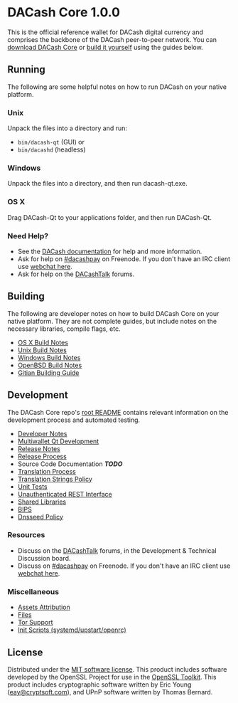 DACash Core 1.0.0
=================

This is the official reference wallet for DACash digital currency and comprises the backbone of the DACash peer-to-peer network. You can [download DACash Core](https://github.com/dacash-official/dacash/releases) or [build it yourself](#building) using the guides below.

Running
---------------------
The following are some helpful notes on how to run DACash on your native platform.

### Unix

Unpack the files into a directory and run:

- `bin/dacash-qt` (GUI) or
- `bin/dacashd` (headless)

### Windows

Unpack the files into a directory, and then run dacash-qt.exe.

### OS X

Drag DACash-Qt to your applications folder, and then run DACash-Qt.

### Need Help?

* See the [DACash documentation](https://dacashpay.atlassian.net/wiki/display/DOC)
for help and more information.
* Ask for help on [#dacashpay](http://webchat.freenode.net?channels=dacashpay) on Freenode. If you don't have an IRC client use [webchat here](http://webchat.freenode.net?channels=dacashpay).
* Ask for help on the [DACashTalk](https://dacashtalk.org/) forums.

Building
---------------------
The following are developer notes on how to build DACash Core on your native platform. They are not complete guides, but include notes on the necessary libraries, compile flags, etc.

- [OS X Build Notes](build-osx.md)
- [Unix Build Notes](build-unix.md)
- [Windows Build Notes](build-windows.md)
- [OpenBSD Build Notes](build-openbsd.md)
- [Gitian Building Guide](gitian-building.md)

Development
---------------------
The DACash Core repo's [root README](/README.md) contains relevant information on the development process and automated testing.

- [Developer Notes](developer-notes.md)
- [Multiwallet Qt Development](multiwallet-qt.md)
- [Release Notes](release-notes.md)
- [Release Process](release-process.md)
- Source Code Documentation ***TODO***
- [Translation Process](translation_process.md)
- [Translation Strings Policy](translation_strings_policy.md)
- [Unit Tests](unit-tests.md)
- [Unauthenticated REST Interface](REST-interface.md)
- [Shared Libraries](shared-libraries.md)
- [BIPS](bips.md)
- [Dnsseed Policy](dnsseed-policy.md)

### Resources
* Discuss on the [DACashTalk](https://dacashtalk.org/) forums, in the Development & Technical Discussion board.
* Discuss on [#dacashpay](http://webchat.freenode.net/?channels=dacashpay) on Freenode. If you don't have an IRC client use [webchat here](http://webchat.freenode.net/?channels=dacashpay).

### Miscellaneous
- [Assets Attribution](assets-attribution.md)
- [Files](files.md)
- [Tor Support](tor.md)
- [Init Scripts (systemd/upstart/openrc)](init.md)

License
---------------------
Distributed under the [MIT software license](http://www.opensource.org/licenses/mit-license.php).
This product includes software developed by the OpenSSL Project for use in the [OpenSSL Toolkit](https://www.openssl.org/). This product includes
cryptographic software written by Eric Young ([eay@cryptsoft.com](mailto:eay@cryptsoft.com)), and UPnP software written by Thomas Bernard.
